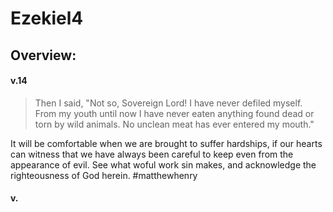 # Ezekiel4

## Overview:


#### v.14
>Then I said, "Not so, Sovereign Lord! I have never defiled myself. From my youth until now I have never eaten anything found dead or torn by wild animals. No unclean meat has ever entered my mouth."

It will be comfortable when we are brought to suffer hardships, if our hearts can witness that we have always been careful to keep even from the appearance of evil. See what woful work sin makes, and acknowledge the righteousness of God herein.
#matthewhenry 

#### v.
>
